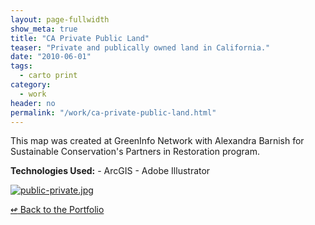 ```yaml
---
layout: page-fullwidth
show_meta: true
title: "CA Private Public Land"
teaser: "Private and publically owned land in California."
date: "2010-06-01"
tags:
  - carto print 
category:
  - work
header: no
permalink: "/work/ca-private-public-land.html"
---
```



This map was created at GreenInfo Network with Alexandra Barnish for Sustainable Conservation's Partners in Restoration program.

<strong>Technologies Used:</strong>  - ArcGIS  - Adobe Illustrator 


  <a href="{{site.url}}{{site.baseurl}}/images/public-private.jpg" target="_blank">
    <img class="portfolio" src="{{site.url}}{{site.baseurl}}/images/public-private.jpg" alt="public-private.jpg">
  </a>



[<span class="back-arrow">&#8619;</span> Back to the Portfolio](/work/)